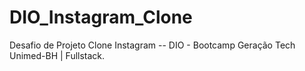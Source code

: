 # DIO_Instagram_Clone
Desafio de Projeto Clone Instagram  -- DIO - Bootcamp Geração Tech Unimed-BH | Fullstack. 
